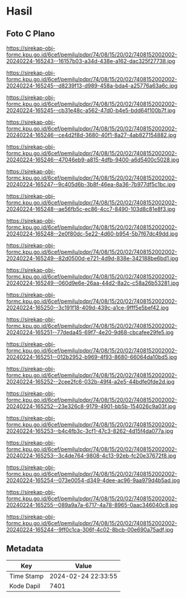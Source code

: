 # Hasil

## Foto C Plano

https://sirekap-obj-formc.kpu.go.id/6cef/pemilu/pdpr/74/08/15/20/02/7408152002002-20240224-165243--16157b03-a34d-438e-a162-dac325f27738.jpg

https://sirekap-obj-formc.kpu.go.id/6cef/pemilu/pdpr/74/08/15/20/02/7408152002002-20240224-165245--d8239f13-d989-458a-bda4-a25776a63a6c.jpg

https://sirekap-obj-formc.kpu.go.id/6cef/pemilu/pdpr/74/08/15/20/02/7408152002002-20240224-165245--cb31e48c-a562-47d0-b4e5-bdd64f100b7f.jpg

https://sirekap-obj-formc.kpu.go.id/6cef/pemilu/pdpr/74/08/15/20/02/7408152002002-20240224-165246--ce4d2f8d-3680-40f1-8a27-4ab827154882.jpg

https://sirekap-obj-formc.kpu.go.id/6cef/pemilu/pdpr/74/08/15/20/02/7408152002002-20240224-165246--47046eb9-a815-4dfb-9400-a6d5400c5028.jpg

https://sirekap-obj-formc.kpu.go.id/6cef/pemilu/pdpr/74/08/15/20/02/7408152002002-20240224-165247--9c405d6b-3b8f-46ea-8a36-7b977df5c1bc.jpg

https://sirekap-obj-formc.kpu.go.id/6cef/pemilu/pdpr/74/08/15/20/02/7408152002002-20240224-165248--ae56fb5c-ec86-4cc7-8490-103d8c81e8f3.jpg

https://sirekap-obj-formc.kpu.go.id/6cef/pemilu/pdpr/74/08/15/20/02/7408152002002-20240224-165248--2e0f80dc-5e22-4d60-b954-5b7f67dc49dd.jpg

https://sirekap-obj-formc.kpu.go.id/6cef/pemilu/pdpr/74/08/15/20/02/7408152002002-20240224-165249--82d0500d-e721-4d9d-838e-342188be6bd1.jpg

https://sirekap-obj-formc.kpu.go.id/6cef/pemilu/pdpr/74/08/15/20/02/7408152002002-20240224-165249--060d9e6e-26aa-44d2-8a2c-c58a26b53281.jpg

https://sirekap-obj-formc.kpu.go.id/6cef/pemilu/pdpr/74/08/15/20/02/7408152002002-20240224-165250--3c191f18-409d-439c-a1ce-9fff5e5bef42.jpg

https://sirekap-obj-formc.kpu.go.id/6cef/pemilu/pdpr/74/08/15/20/02/7408152002002-20240224-165251--77deda45-69f7-4e20-9d68-cbcafee29fe5.jpg

https://sirekap-obj-formc.kpu.go.id/6cef/pemilu/pdpr/74/08/15/20/02/7408152002002-20240224-165251--012b2952-b969-4f93-8680-66064da10bd5.jpg

https://sirekap-obj-formc.kpu.go.id/6cef/pemilu/pdpr/74/08/15/20/02/7408152002002-20240224-165252--2cee2fc6-032b-49f4-a2e5-44bdfe0fde2d.jpg

https://sirekap-obj-formc.kpu.go.id/6cef/pemilu/pdpr/74/08/15/20/02/7408152002002-20240224-165252--23e326c8-9179-4901-bb5b-154026c9a03f.jpg

https://sirekap-obj-formc.kpu.go.id/6cef/pemilu/pdpr/74/08/15/20/02/7408152002002-20240224-165253--b4c4fb3c-3cf1-47c3-8262-4d15f4da077a.jpg

https://sirekap-obj-formc.kpu.go.id/6cef/pemilu/pdpr/74/08/15/20/02/7408152002002-20240224-165253--3c4de764-9808-4c13-92eb-fc20e37672f8.jpg

https://sirekap-obj-formc.kpu.go.id/6cef/pemilu/pdpr/74/08/15/20/02/7408152002002-20240224-165254--073e0054-d349-4dee-ac96-9aa979d4b5ad.jpg

https://sirekap-obj-formc.kpu.go.id/6cef/pemilu/pdpr/74/08/15/20/02/7408152002002-20240224-165255--089a9a7a-6717-4a78-8965-0aac346040c8.jpg

https://sirekap-obj-formc.kpu.go.id/6cef/pemilu/pdpr/74/08/15/20/02/7408152002002-20240224-165244--9ff0c1ca-306f-4c02-8bcb-00e690a75adf.jpg


## Metadata

| Key        | Value               |
| ---------- | ------------------- |
| Time Stamp | 2024-02-24 22:33:55 |
| Kode Dapil | 7401                |



